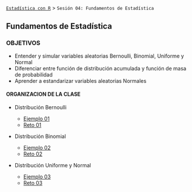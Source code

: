 
[`Estadística con R`](../Readme.md) > `Sesión 04: Fundamentos de Estadística`

## Fundamentos de Estadística

### OBJETIVOS 

- Entender y simular variables aleatorias Bernoulli, Binomial, Uniforme y Normal
- Diferenciar entre función de distribución acumulada y función de masa de probabilidad
- Aprender a estandarizar variables aleatorias Normales

#### ORGANIZACION DE LA CLASE 

- Distribución Bernoulli
	- [Ejemplo 01](Ejemplo-01)
	- [Reto 01](Reto-01)

- Distribución Binomial
	- [Ejemplo 02](Ejemplo-02)
	- [Reto 02](Reto-02)

- Distribución Uniforme y Normal
	- [Ejemplo 03](Ejemplo-03)
	- [Reto 03](Reto-03)
